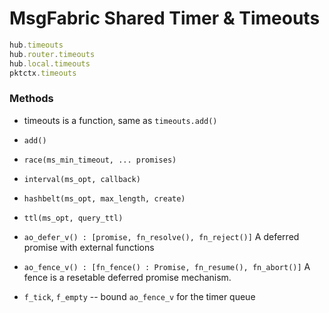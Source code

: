 # MsgFabric Shared Timer & Timeouts

```javascript
hub.timeouts
hub.router.timeouts
hub.local.timeouts
pktctx.timeouts
```

### Methods

- timeouts is a function, same as `timeouts.add()`
- `add()`
- `race(ms_min_timeout, ... promises)`
- `interval(ms_opt, callback)`
- `hashbelt(ms_opt, max_length, create)`
- `ttl(ms_opt, query_ttl)`

- `ao_defer_v() : [promise, fn_resolve(), fn_reject()]`
  A deferred promise with external functions

- `ao_fence_v() : [fn_fence() : Promise, fn_resume(), fn_abort()]`
  A fence is a resetable deferred promise mechanism.

- `f_tick`, `f_empty` -- bound `ao_fence_v` for the timer queue
